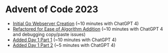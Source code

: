 # Advent of Code 2023

* [Initial Go Webserver Creation](docs/Initial-Go-Webserver-Creation.md)
  (~10 minutes with ChatGPT 4)
* [Refactored for Ease of Algorithm Addition](docs/Refactored-for-Ease-of-Algorithm-Addition.md)
  (~10 minutes with ChatGPT 4 and debugging copy/paste issues)
* [Added Day 1 Part 1](docs/Added-Day-1-Part-1.md)  (~10 minutes with ChatGPT 4)
* [Added Day 1 Part 2](docs/Added-Day-1-Part-2.md)  (~5 minutes with ChatGPT 4)


